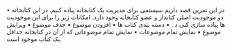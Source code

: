 • در این تمرین قصد داریم سیستمی برای مدیریت یک کتابخانه پیاده کنیم. در این کتابخانه
دو موجودیت اصلی کتابدار و عضو کتابخانه وجود دارد. امکانات زیر را برای این موجودیت
ها پیاده سازی کنی د .
▪ دسته بندی کتاب ها
▪ افزودن موضوع
▪ حذف موضوع
▪ ویرایش موضوع
▪ نمایش تمام موضوعات
▪ نمایش تمام موضوعاتی که از آن در کتابخانه حداقل یک کتاب موجود است.
